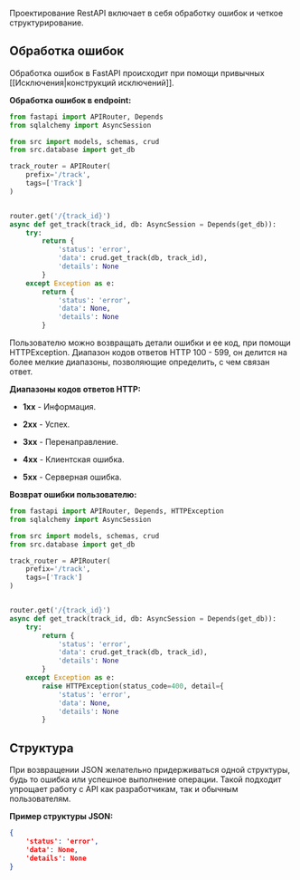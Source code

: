 Проектирование RestAPI включает в себя обработку ошибок и четкое структурирование.

## Обработка ошибок

Обработка ошибок в FastAPI происходит при помощи привычных [[Исключения|конструкций исключений]].

**Обработка ошибок в endpoint:**

```Python
from fastapi import APIRouter, Depends
from sqlalchemy import AsyncSession

from src import models, schemas, crud
from src.database import get_db

track_router = APIRouter(
	prefix='/track',
	tags=['Track']
)


router.get('/{track_id}')
async def get_track(track_id, db: AsyncSession = Depends(get_db)):
	try:
		return {
			'status': 'error',
			'data': crud.get_track(db, track_id),
			'details': None
		}
	except Exception as e:
		return {
			'status': 'error',
			'data': None,
			'details': None
		}
```

Пользователю можно возвращать детали ошибки и ее код, при помощи HTTPException. Диапазон кодов ответов HTTP 100 - 599, он делится на более мелкие диапазоны, позволяющие определить, с чем связан ответ.

**Диапазоны кодов ответов HTTP:**

- **1xx** - Информация.

- **2xx** - Успех.

- **3xx** - Перенаправление.

- **4xx** - Клиентская ошибка.

- **5xx** - Серверная ошибка.

**Возврат ошибки пользователю:**

```Python
from fastapi import APIRouter, Depends, HTTPException
from sqlalchemy import AsyncSession

from src import models, schemas, crud
from src.database import get_db

track_router = APIRouter(
	prefix='/track',
	tags=['Track']
)


router.get('/{track_id}')
async def get_track(track_id, db: AsyncSession = Depends(get_db)):
	try:
		return {
			'status': 'error',
			'data': crud.get_track(db, track_id),
			'details': None
		}
	except Exception as e:
		raise HTTPException(status_code=400, detail={
			'status': 'error',
			'data': None,
			'details': None
		}
```
## Структура

При возвращении JSON желательно придерживаться одной структуры, будь то ошибка или успешное выполнение операции. Такой подходит упрощает работу с API как разработчикам, так и обычным пользователям.

**Пример структуры JSON:**

```JSON
{
	'status': 'error',
	'data': None,
	'details': None
}
```
